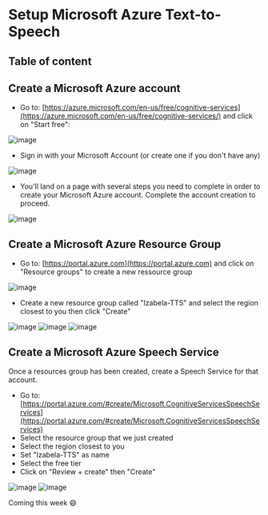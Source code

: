 # Setup Microsoft Azure Text-to-Speech

## Table of content

## Create a Microsoft Azure account
* Go to: [https://azure.microsoft.com/en-us/free/cognitive-services](https://azure.microsoft.com/en-us/free/cognitive-services/) and click on "Start free":

![image](https://user-images.githubusercontent.com/15323067/142037871-710efc74-9753-4fba-8aaa-8a2663e04f4d.png)

* Sign in with your Microsoft Account (or create one if you don't have any)

![image](https://user-images.githubusercontent.com/15323067/142038766-ffbd777c-f420-4413-9b94-41ae6c282774.png)

* You'll land on a page with several steps you need to complete in order to create your Microsoft Azure account. Complete the account creation to proceed.

![image](https://user-images.githubusercontent.com/15323067/142039140-446b1e9f-e357-4a15-a341-416eafb799a7.png)

## Create a Microsoft Azure Resource Group
* Go to: [https://portal.azure.com](https://portal.azure.com) and click on "Resource groups" to create a new ressource group

![image](https://user-images.githubusercontent.com/15323067/142041781-8335c57f-4bec-42f3-bc99-ffba9f104312.png)

* Create a new resource group called "Izabela-TTS" and select the region closest to you then click "Create"

![image](https://user-images.githubusercontent.com/15323067/142042251-47b773cf-e749-4dd8-81ef-4bc0a0b8d66e.png)
![image](https://user-images.githubusercontent.com/15323067/142043574-8ea43ae0-e71e-40a0-be9e-0c40cf1af172.png)
![image](https://user-images.githubusercontent.com/15323067/142043922-cc2b17eb-c230-4e5f-bbe0-6ee81848fe4c.png)

## Create a Microsoft Azure Speech Service
Once a resources group has been created, create a Speech Service for that account.
* Go to: [https://portal.azure.com/#create/Microsoft.CognitiveServicesSpeechServices](https://portal.azure.com/#create/Microsoft.CognitiveServicesSpeechServices)
* Select the resource group that we just created
* Select the region closest to you
* Set "Izabela-TTS" as name
* Select the free tier
* Click on "Review + create" then "Create"

![image](https://user-images.githubusercontent.com/15323067/142045949-068d849c-1426-49f6-96f1-5089facb54db.png)
![image](https://user-images.githubusercontent.com/15323067/142046182-fc55b430-70de-4b1c-bf22-acc7fa92e2c1.png)




Coming this week 😄
